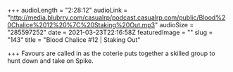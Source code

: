 +++
audioLength = "2:28:12"
audioLink = "http://media.blubrry.com/casualrp/podcast.casualrp.com/public/Blood%20Chalice%2012%20%7C%20Staking%20Out.mp3"
audioSize = "285597252"
date = 2021-03-23T22:16:58Z
featuredImage = ""
slug = "143"
title = "Blood Chalice #12 | Staking Out"

+++
Favours are called in as the coterie puts together a skilled group to hunt down and take on Spike.